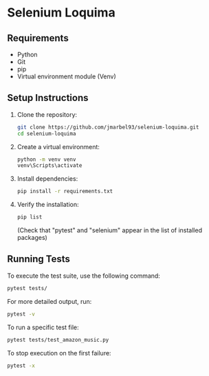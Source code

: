 # Selenium Loquima

## Requirements
- Python 
- Git 
- pip
- Virtual environment module (Venv)

## Setup Instructions
1. Clone the repository:
    ```bash
    git clone https://github.com/jmarbel93/selenium-loquima.git
    cd selenium-loquima
    ```

2. Create a virtual environment:
    ```bash
    python -m venv venv
    venv\Scripts\activate
    ```

3. Install dependencies:
    ```bash
    pip install -r requirements.txt
    ```

4. Verify the installation:
    ```bash
    pip list
    ```
    (Check that "pytest" and "selenium" appear in the list of installed packages)

## Running Tests
To execute the test suite, use the following command:
   ```bash
   pytest tests/
   ```

For more detailed output, run:
   ```bash
   pytest -v
   ```

To run a specific test file:
   ```bash
   pytest tests/test_amazon_music.py
   ```

To stop execution on the first failure:
   ```bash
   pytest -x
   ```